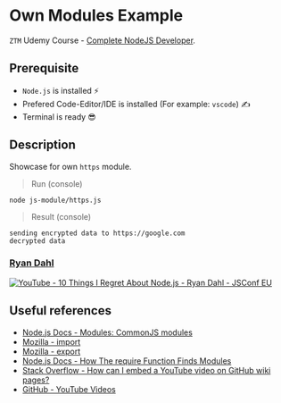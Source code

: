 # Own Modules Example

`ZTM` Udemy Course - [Complete NodeJS Developer](https://www.udemy.com/course/complete-nodejs-developer-zero-to-mastery).

## Prerequisite

- `Node.js` is installed ⚡
- Prefered Code-Editor/IDE is installed (For example: `vscode`) ✍
- Terminal is ready 😎

## Description

Showcase for own `https` module.

> Run (console)

```
node js-module/https.js
```

> Result (console)

```
sending encrypted data to https://google.com
decrypted data
```

### [Ryan Dahl](https://en.wikipedia.org/wiki/Ryan_Dahl#:~:text=Ryan%20Dahl%20(born%201981)%20is,the%20Deno%20JavaScript%2FTypeScript%20runtime.&text=Dahl%20(2010%3B%20age%2029).)

[![YouTube - 10 Things I Regret About Node.js - Ryan Dahl - JSConf EU](http://img.youtube.com/vi/M3BM9TB-8yA/0.jpg)](http://www.youtube.com/watch?v=M3BM9TB-8yA)

<!-- 
<a href="http://www.youtube.com/watch?feature=player_embedded&v=M3BM9TB-8yA" target="_blank">
  <img src="http://img.youtube.com/vi/M3BM9TB-8yA/0.jpg" alt="10 Things I Regret About Node.js - Ryan Dahl - JSConf EU" width="240" height="180" border="10" />
</a> -->

## Useful references

- [Node.js Docs - Modules: CommonJS modules](https://nodejs.org/api/modules.html#modules_modules_commonjs_modules)
- [Mozilla - import](https://developer.mozilla.org/en-US/docs/Web/JavaScript/Reference/Statements/import)
- [Mozilla - export](https://developer.mozilla.org/en-US/docs/Web/JavaScript/Reference/Statements/export)
- [Node.js Docs - How The require Function Finds Modules](https://nodejs.org/api/modules.html#modules_all_together)
- [Stack Overflow - How can I embed a YouTube video on GitHub wiki pages?](https://stackoverflow.com/questions/11804820/how-can-i-embed-a-youtube-video-on-github-wiki-pages)
- [GitHub - YouTube Videos](https://github.com/adam-p/markdown-here/wiki/Markdown-Cheatsheet#youtube-videos)

